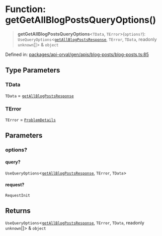 # Function: getGetAllBlogPostsQueryOptions()

> **getGetAllBlogPostsQueryOptions**\<`TData`, `TError`\>(`options?`): `UseQueryOptions`\<[`getAllBlogPostsResponse`](../type-aliases/getAllBlogPostsResponse.md), `TError`, `TData`, readonly `unknown`[]\> & `object`

Defined in: [packages/api-orval/gen/apis/blog-posts/blog-posts.ts:85](https://github.com/the-inconvenience-store/mono-example/blob/d567288f2dff3ffa4a2fdf7eb46acac0b7cd0929/packages/api-orval/gen/apis/blog-posts/blog-posts.ts#L85)

## Type Parameters

### TData

`TData` = [`getAllBlogPostsResponse`](../type-aliases/getAllBlogPostsResponse.md)

### TError

`TError` = [`ProblemDetails`](../interfaces/ProblemDetails.md)

## Parameters

### options?

#### query?

`UseQueryOptions`\<[`getAllBlogPostsResponse`](../type-aliases/getAllBlogPostsResponse.md), `TError`, `TData`\>

#### request?

`RequestInit`

## Returns

`UseQueryOptions`\<[`getAllBlogPostsResponse`](../type-aliases/getAllBlogPostsResponse.md), `TError`, `TData`, readonly `unknown`[]\> & `object`
